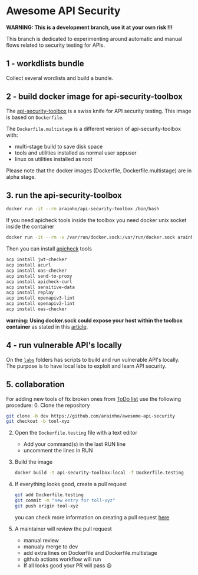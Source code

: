 # Awesome API Security 

**WARNING: This is a development branch, use it at your own risk !!!**

This branch is dedicated to experimenting around automatic and manual flows related to security testing for APIs.

## 1 - workdlists bundle
Collect several wordlists and build a bundle.

## 2 - build docker image for api-security-toolbox
The [api-security-toolbox](https://hub.docker.com/r/arainho/api-security-toolbox) is a swiss knife for API security testing. 
This image is based on `Dockerfile`.

The `Dockerfile.multistage` is a different version of api-security-toolbox with:
- multi-stage build to save disk space
- tools and utilities installed as normal user appuser
- linux os utilities installed as root

Please note that the docker images (Dockerfile, Dockerfile.multistage) are in alpha stage.

## 3. run the api-security-toolbox
```bash
docker run -it --rm arainho/api-security-toolbox /bin/bash
```

If you need apicheck tools inside the toolbox you need docker unix socket inside the container
```bash
docker run -it --rm -v /var/run/docker.sock:/var/run/docker.sock arainho/api-security-toolbox /bin/bash
```

Then you can install [apicheck](https://bbva.github.io/apicheck/docs) tools
```bash
acp install jwt-checker
acp install acurl
acp install oas-checker
acp install send-to-proxy
acp install apicheck-curl
acp install sensitive-data
acp install replay
acp install openapiv3-lint
acp install openapiv2-lint
acp install oas-checker
```

**warning: Using docker.sock could expose your host within the toolbox container** as stated in this [article](https://www.ctl.io/developers/blog/post/tutorial-understanding-the-security-risks-of-running-docker-containers).

## 4 - run vulnerable API's locally
On the [`labs`](./labs) folders has scripts to build and run vulnerable API's locally.  
The purpose is to have local labs to exploit and learn API security.

## 5. collaboration
For adding new tools of fix broken ones from [ToDo list](TODO.md) use the following procedure:
0. Clone the repository
   ```bash
   git clone -b dev https://github.com/arainho/awesome-api-security
   git checkout -b tool-xyz
   ```
2. Open the `Dockerfile.testing` file with a text editor
   - Add your command(s) in the last RUN line    
   - uncomment the lines in RUN       
5. Build the image
   ```bash
   docker build -t api-security-toolbox:local -f Dockerfile.testing 
   ```
6. If everything looks good, create a pull request
   ```bash
   git add Dockerfile.testing
   git commit -m "new entry for toll-xyz"
   git push origin tool-xyz
   ```
   
   you can check more information on creating a pull request [here](https://docs.github.com/en/pull-requests/collaborating-with-pull-requests/proposing-changes-to-your-work-with-pull-requests/creating-a-pull-request)
   
 7. A maintainer will review the pull request
    - manual review
    - manualy merge to dev
    - add extra lines on Dockerfile and Dockerfile.multistage
    - github actions workflow will run
    - If all looks good your PR will pass 😃
